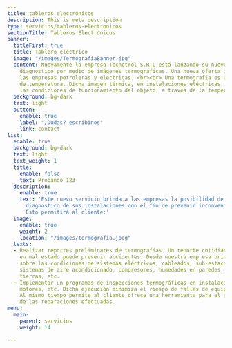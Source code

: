 ```yaml
---
title: tableros electrónicos
description: This is meta description
type: servicios/tableros-electronicos
sectionTitle: Tableros Electrónicos
banner:
  titleFirst: true
  title: Tablero eléctrico
  image: "/images/TermografiaBanner.jpg"
  content: Nuevamente la empresa Tecnotrol S.R.L está lanzando su nuevo servicio de
    diagnostico por medio de imágenes termográficas. Una nueva oferta destinada a
    las empresas petroleras y eléctricas. <br><br> Una termografía es una imagen radiométrica
    de temperatura. Dicha imagen térmica, en instalaciones eléctricas, permite observar
    las condiciones de funcionamiento del objeto, a traves de la temperatura de superficie.
  background: bg-dark
  text: light
  button:
    enable: true
    label: "¿Dudas? escribinos"
    link: contact
list:
  enable: true
  background: bg-dark
  text: light
  text_weight: 1
  title:
    enable: false
    text: Probando 123
  description:
    enable: true
    text: 'Este nuevo servicio brinda a las empresas la posibilidad de obtener un
      diagnostico de sus instalaciones con el fin de prevenir inconvenientes futuros.
      Esto permitirá al cliente:'
  image:
    enable: true
    weight: 2
    location: "/images/termografia.jpeg"
  texts:
  - Realizar reportes preliminares de termografías. Un reporte cotidiano de una conexión
    en mal estado puede prevenir accidentes. Desde nuestra empresa brindamos un examen
    sobre las condiciones de sistemas eléctricos, cableados, sub-estaciones, motores,
    sistemas de aire acondicionado, compresores, humedades en paredes, sistemas de
    tierras, etc.
  - Implementar un programas de inspecciones termográficas en instalaciones, maquinaria,
    motores, etc. Dicha ejecución minimiza el riesgo de fallas de equipos y sus consecuencias.
    Al mismo tiempo permite al cliente ofrece una herramienta para el control de calidad
    de las reparaciones efectuadas.
menu:
  main:
    parent: servicios
    weight: 14

---
```

